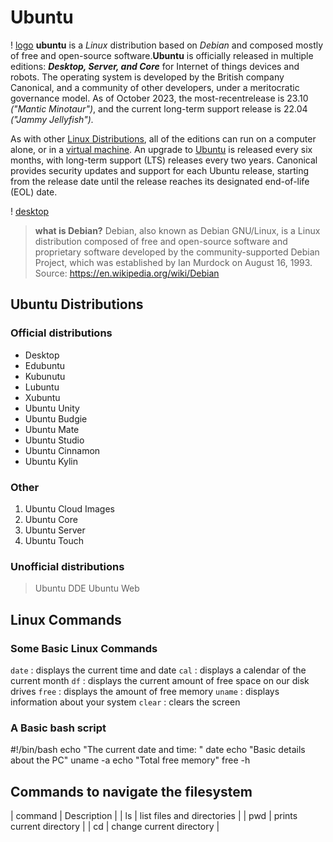 # Ubuntu
! [logo](UbuntuDesktop.png)
**ubuntu** is a *Linux* distribution based on *Debian* and composed mostly of free and open-source software.**Ubuntu** is officially released in multiple editions: ***Desktop, Server,  and Core***  for Internet of things devices and robots. The operating system is developed by the British company Canonical, and a community of other developers, under a meritocratic governance model. As of October 2023, the most-recentrelease is 23.10 *("Mantic Minotaur")*, and the current long-term support release is 22.04 *("Jammy Jellyfish").*

As with other [Linux Distributions](https://en.wikipedia.org/wiki/Linux_distribution), all of the editions can run on a computer alone, or in a [virtual machine](https://en.wikipedia.org/wiki/Virtual_machine). An upgrade to [Ubuntu](https://ubuntu.com/) is released every six months, with long-term support (LTS) releases every two years. Canonical provides security updates and support for each Ubuntu release, starting from the release date until the release reaches its designated end-of-life (EOL) date.

! [desktop](UbuntuDesktop.png)

> **what is Debian?** Debian, also known as Debian GNU/Linux, is a Linux distribution composed of free and open-source  software and proprietary software developed by the community-supported Debian Project, which was established  by Ian Murdock on August 16, 1993. 
> Source: https://en.wikipedia.org/wiki/Debian 

## Ubuntu Distributions
### Official distributions
* Desktop
* Edubuntu
* Kubunutu
* Lubuntu
* Xubuntu
* Ubuntu Unity
* Ubuntu Budgie
* Ubuntu Mate
* Ubuntu Studio
* Ubuntu Cinnamon
* Ubuntu Kylin

### Other
1. Ubuntu Cloud Images
2. Ubuntu Core
3. Ubuntu Server
4. Ubuntu Touch

### Unofficial distributions
> Ubuntu DDE
> Ubuntu Web

## Linux Commands
### Some Basic Linux Commands
 `date` : displays the current time and date
 `cal` : displays a calendar of the current month
 `df` : displays the current amount of free space on our disk drives
 `free` : displays the amount of free memory
 `uname` : displays information about your system
 `clear` : clears the screen

### A Basic bash script

#!/bin/bash
echo "The current date and time: "
date
echo "Basic details about the PC"
uname -a
echo "Total free memory"
free -h


## Commands to navigate the filesystem

| command | Description                |
| ls      | list files and directories |
| pwd     | prints current directory   |
| cd      | change current directory   |
